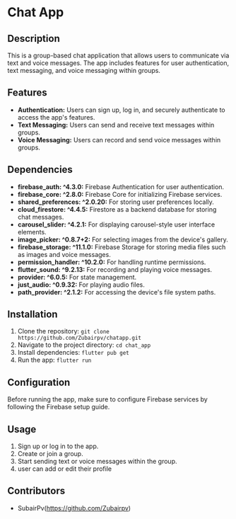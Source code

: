 # Chat App

## Description
This is a group-based chat application that allows users to communicate via text and voice messages. The app includes features for user authentication, text messaging, and voice messaging within groups.

## Features
- **Authentication:** Users can sign up, log in, and securely authenticate to access the app's features.
- **Text Messaging:** Users can send and receive text messages within groups.
- **Voice Messaging:** Users can record and send voice messages within groups.

## Dependencies
- **firebase_auth: ^4.3.0:** Firebase Authentication for user authentication.
- **firebase_core: ^2.8.0:** Firebase Core for initializing Firebase services.
- **shared_preferences: ^2.0.20:** For storing user preferences locally.
- **cloud_firestore: ^4.4.5:** Firestore as a backend database for storing chat messages.
- **carousel_slider: ^4.2.1:** For displaying carousel-style user interface elements.
- **image_picker: ^0.8.7+2:** For selecting images from the device's gallery.
- **firebase_storage: ^11.1.0:** Firebase Storage for storing media files such as images and voice messages.
- **permission_handler: ^10.2.0:** For handling runtime permissions.
- **flutter_sound: ^9.2.13:** For recording and playing voice messages.
- **provider: ^6.0.5:** For state management.
- **just_audio: ^0.9.32:** For playing audio files.
- **path_provider: ^2.1.2:** For accessing the device's file system paths.

## Installation
1. Clone the repository: `git clone https://github.com/Zubairpv/chatapp.git`
2. Navigate to the project directory: `cd chat_app`
3. Install dependencies: `flutter pub get`
4. Run the app: `flutter run`

## Configuration
Before running the app, make sure to configure Firebase services by following the Firebase setup guide.

## Usage
1. Sign up or log in to the app.
2. Create or join a group.
3. Start sending text or voice messages within the group.
4. user can add or edit their profile 

## Contributors
- SubairPv(https://github.com/Zubairpv)
